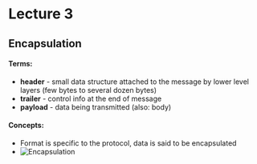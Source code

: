 # Lecture 3
## Encapsulation
#### Terms:
- **header** - small data structure attached to the message by lower level layers (few bytes to several dozen bytes)
- **trailer** - control info at the end of message
- **payload** - data being transmitted (also: body)
#### Concepts:
- Format is specific to the protocol, data is said to be encapsulated
- ![Encapsulation](https://raw.github.com/jarretflack/cs455Studying/master/Midterm/images/L3-encapsulation.png?raw=true)
